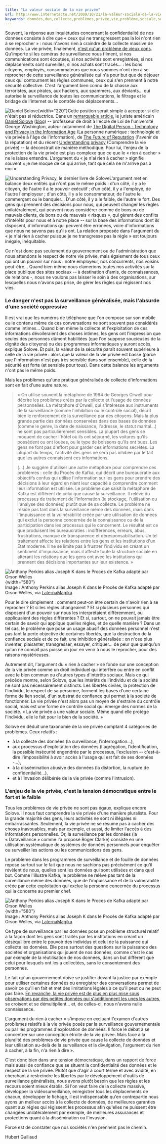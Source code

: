 ```yaml
---
title: "La valeur sociale de la vie privée"
url: http://www.internetactu.net/2009/10/21/la-valeur-sociale-de-la-vie-privee/
keywords: données,dun,collecte,problèmes,privée,vie,problème,sociale,surveillance,règles,cacher
---
```

Souvent, la réponse aux inquiétudes concernant la confidentialité de nos données consiste à dire que « ceux qui ne transgressent pas la loi n'ont rien à se reprocher » : nous n'avons rien à craindre de la collecte massive de données. La vie privée, finalement, [n'est qu'un problème de vieux cons](http://www.internetactu.net/2009/03/12/la-vie-privee-un-probleme-de-vieux-cons/). Qu'importe si les caméras de surveillance nous filment, si nos communications sont écoutées, si nos activités sont enregistrées, si nos déplacements sont surveillés, si nos achats sont tracés... : les bons citoyens, employés, consommateurs que nous sommes n'ont rien à se reprocher de cette surveillance généralisée qui n'a pour but que de déjouer ceux qui contournent les règles communes, ceux qui s'en prennent à notre sécurité collective. C'est l'argument bien connu de la chasse aux terroristes, aux pirates, aux hackers, aux spammers, aux déviants... qui autorise la surveillance de toutes les communications, le filtrage et le bridage de l'internet ou le contrôle des déplacements...

![Daniel Solove](http://www.internetactu.net/wp-content/uploads/2009/10/solovedaniel02.jpg "Daniel Solove"){width="220"}Cette position serait simple à accepter si elle n'était pas si réductrice. Dans un [remarquable article](http://papers.ssrn.com/sol3/papers.cfm?abstract_id=998565), le juriste américain [Daniel Solove](http://docs.law.gwu.edu/facweb/dsolove/) ([blog](http://www.concurringopinions.com/?author=1)) -- professeur de droit à l'école de Loi de l'université George Washington, auteur notamment de [The Digital Person : Technology and Privacy in the Information Age](http://www.amazon.com/Digital-Person-Technology-Privacy-Information/dp/0814740375/internetnet-21) (La personne numérique : technologie et vie privée à l'âge de l'information), de [The Future of Reputation](http://www.amazon.com/Future-Reputation-Gossip-Privacy-Internet/dp/0300144229/internetnet-21) (l'avenir de la réputation) et du récent [Understanding privacy](http://www.amazon.com/Understanding-Privacy-Daniel-J-Solove/dp/0674035070/internetnet-21) (Comprendre la vie privée) -- la déconstruit de manière méthodique. Pour lui, l'enjeu de la protection de la vie privée est plus complexe que ce que le « rien à cacher » ne le laisse entendre. L'argument du « je n'ai rien à cacher » signifie souvent « je me moque de ce qui arrive, tant que cela ne m'arrive pas à moi ».

![Understanding Privacy, le dernier livre de Solove](http://www.internetactu.net/wp-content/uploads/2009/10/understandingprivacysolove.jpg "Understanding Privacy, le dernier livre de Solove")L'argument met en balance deux entités qui n'ont pas le même poids : d'un côté, il y a le citoyen, de l'autre il a le pouvoir exécutif ; d'un côté, il y a l'employé, de l'autre l'employeur ; d'un côté, il y a le consommateur, de l'autre le commerçant ou le banquier... D'un côté, il y a le faible, de l'autre le fort. Des gens qui prennent des décisions pour nous, qui peuvent changer les règles unilatéralement, qui peuvent nous considérer comme de bons ou de mauvais clients, de bons ou de mauvais « risques », qui gèrent des conflits d'intérêts pour nous et à notre place -- sur la base des informations dont ils disposent, d'informations qui peuvent être erronées, voire d'informations que nous ne savons pas qu'ils ont. La relation proposée dans l'argument du « je n'ai rien à cacher puisque je ne transgresse pas la règle » est toujours inégale, inéquitable.

Ce n'est donc pas seulement du gouvernement ou de l'administration que nous attendons le respect de notre vie privée, mais également de tous ceux qui ont un pouvoir sur nous : notre employeur, nos concurrents, nos voisins peut-être... Quand bien même nous clamerions toutes nos activités sur la place publique des sites sociaux -- à destination d'amis, de connaissances, de relations -, nous ne voulons pas laisser le soin à des organisations, sur lesquelles nous n'avons pas prise, de gérer les règles qui régissent nos vies.

### Le danger n'est pas la surveillance généralisée, mais l'absurde d'une société oppressive

Il est vrai que les numéros de téléphone que l'on compose sur son mobile ou le contenu même de ces conversations ne sont souvent pas considérés comme intimes... Quand bien même la collecte et l'exploitation de ces informations dévoileraient des choses intimes, les gens ont l'impression que seules des personnes dûment habilitées (que l'on suppose soucieuses de la dignité des citoyens) ou des programmes informatiques y auront accès, explique Solove. Et puis, la valeur de la sécurité paraît souvent supérieure à celle de la vie privée : alors que la valeur de la vie privée est basse (parce que l'information n'est pas très sensible dans son ensemble), celle de la sécurité est forte (et sensible pour tous). Dans cette balance les arguments n'ont pas le même poids.

Mais les problèmes qu'une pratique généralisée de collecte d'informations sont en fait d'une autre nature.

> « On utilise souvent la métaphore de 1984 de Georges Orwell pour décrire les problèmes créés par la collecte et l'usage de données personnelles. La métaphore d'Orwell, qui s'intéresse aux instruments de la surveillance (comme l'inhibition ou le contrôle social), décrit bien le renforcement de la surveillance par des citoyens. Mais la plus grande partie des données conservées dans des bases de données (comme le genre, la date de naissance, l'adresse, le statut marital...) ne sont pas particulièrement sensibles. La plupart des gens se moquent de cacher l'hôtel où ils ont séjourné, les voitures qu'ils possèdent ou ont louées, ou le type de boissons qu'ils ont bues. Les gens ne font pas d'effort pour garder ces informations secrètes. La plupart du temps, l'activité des gens ne sera pas inhibée par le fait que les autres connaissent ces informations.
>
> (...) Je suggère d'utiliser une autre métaphore pour comprendre ces problèmes : celle du Procès de Kafka, qui décrit une bureaucratie aux objectifs confus qui utilise l'information sur les gens pour prendre des décisions à leur égard en niant leur capacité à comprendre comment leur information est utilisée. Le problème que saisit la métaphore de Kafka est différent de celui que cause la surveillance. Il relève du processus de traitement de l'information (le stockage, l'utilisation ou l'analyse des données) plutôt que de sa collecte. Le problème ne réside pas tant dans la surveillance même des données, mais dans l'impuissance et la vulnérabilité créée par une utilisation de données qui exclut la personne concernée de la connaissance ou de la participation dans les processus qui le concernent. Le résultat est ce que produisent les bureaucraties : indifférences, erreurs, abus, frustrations, manque de transparence et déresponsabilisation. Un tel traitement affecte les relations entre les gens et les institutions d'un Etat moderne. Il ne se limite pas à frustrer l'individu en créant un sentiment d'impuissance, mais il affecte toute la structure sociale en altérant les relations que les gens ont avec les institutions qui prennent des décisions importantes sur leur existence. »

![Anthony Perkins alias Joseph K dans le Procès de Kafka adapté par Orson Welles](http://www.internetactu.net/wp-content/uploads/2009/10/proceskafka01.jpg "Anthony Perkins alias Joseph K dans le Procès de Kafka adapté par Orson Welles"){width="580"}\
Image : Anthony Perkins alias Joseph K dans le Procès de Kafka adapté par Orson Welles, via [LaternaMagika](http://laternamagika.wordpress.com/2009/08/15/le-proces-the-trial-dorson-welles/).

Pour le dire simplement : comment peut-on être certain de n'avoir rien à se reprocher ? Et si les règles changeaient ? Et si plusieurs personnes qui disposent d'un pouvoir sur nous les interprétaient différemment, ou appliquaient des règles différentes ? Et si, surtout, on ne pouvait jamais être certain de savoir qui applique quelles règles, et de quelle manière ? Dans un tel cas, le problème que pose un usage abusif des données personnel n'est pas tant la perte objective de certaines libertés, que la destruction de la confiance sociale et de ce fait, une inhibition généralisée : on n'ose plus inventer, plaisanter, transgresser, essayer, critiquer... de peur que quelqu'un qu'on ne connaît pas puisse un jour en venir à nous le reprocher, pour des raisons mystérieuses.

Autrement dit, l'argument du « rien à cacher » se fonde sur une conception de la vie privée comme un droit individuel qui interfère ou entre en conflit avec le bien commun ou d'autres types d'intérêts sociaux. Mais ce qui précède montre, selon Solove, que les intérêts de l'individu et de la société ne sont pas nécessairement distincts. Les libertés civiles, la protection de l'individu, le respect de sa personne, forment les bases d'une certaine forme de lien social, d'un substrat de confiance qui permet à la société de fonctionner. La vie privée n'est alors pas un moyen de s'extraire du contrôle social, mais est une forme de contrôle social qui émerge des normes de la société. « La vie privée a une valeur sociale. Même quand elle protège l'individu, elle le fait pour le bien de la société. »

Solove en déduit une taxonomie de la vie privée comptant 4 catégories de problèmes. Ceux relatifs :

-   à la collecte des données (la surveillance, l'interrogation...),
-   aux processus d'exploitation des données (l'agrégation, l'identification, la possible insécurité engendrée par le processus, l'exclusion -- c'est-à-dire l'impossibilité à avoir accès à l'usage qui est fait de ses données -...),
-   à la dissémination abusive des données (la distortion, la rupture de confidentialité...),
-   et à l'invasion délibérée de la vie privée (comme l'intrusion).

### L'enjeu de la vie privée, c'est la tension démocratique entre le fort et le faible

Tous les problèmes de vie privée ne sont pas égaux, explique encore Solove. Il nous faut comprendre la vie privée d'une manière pluraliste. Pour la grande majorité des gens, leurs activités ne sont ni illégales ni embarrassantes. Seulement, la vie privée ne se résume pas à cacher des choses inavouables, mais par exemple, et aussi, de limiter l'accès à des informations personnelles. Or, la surveillance par les données (la « Dataveillance » comme l'a proposé Roger Clarke) consiste en une utilisation systématique de systèmes de données personnels pour enquêter ou surveiller les actions ou les communications des gens.

Le problème dans les programmes de surveillance et de fouille de données repose surtout sur le fait que nous ne sachions pas précisément ce qu'il révèlent de nous, quelles sont les données qui sont utilisées et dans quel but. Comme l'illustre Kafka, le problème ne relève pas tant de la surveillance même des données, que de l'impuissance et de la vulnérabilité créée par cette exploitation qui exclue la personne concernée du processus qui la concerne au premier chef.

![Anthony Perkins alias Joseph K dans le Procès de Kafka adapté par Orson Welles](http://www.internetactu.net/wp-content/uploads/2009/10/proceskafka02.jpg "Anthony Perkins alias Joseph K dans le Procès de Kafka adapté par Orson Welles"){width="580"}\
Image : Anthony Perkins alias Joseph K dans le Procès de Kafka adapté par Orson Welles, via [LaternaMagika](http://laternamagika.wordpress.com/2009/08/15/le-proces-the-trial-dorson-welles/).

Ce type de surveillance par les données pose un problème structurel relatif à la façon dont les gens sont traités par les institutions en créant un déséquilibre entre le pouvoir des individus et celui de la puissance qui collecte les données. Elle pose surtout des questions sur la puissance des sociétés et organisations qui jouent de nos données, comme c'est le cas par exemple de la réutilisation de nos données, dans un but différent que celui pour lesquels ont les a collectées, sans le consentement des personnes.

Le fait qu'un gouvernement doive se justifier devant la justice par exemple pour utiliser certaines données ou enregistrer des conversations permet de savoir ce qu'il en fait et met des limitations légales à ce qu'il peut ou ne peut pas faire. [En revanche, la vie privée est de plus en plus mise sous observations par des petites données qui s'additionnent les unes les autres](http://www.internetactu.net/2009/09/21/critique-du-web%C2%B2-34-toutes-les-donnees-sont-devenues-personnelles/), se croisent et se démultiplient... et, de celles-ci, nous n'avons nulle connaissance.

L'argument du rien à cacher « s'impose en excluant l'examen d'autres problèmes relatifs à la vie privée posés par la surveillance gouvernementale ou par les programmes d'exploration de données. Il force le débat à se concentrer sur une conception étroite de la vie privée. Mais face à la pluralité des problèmes de vie privée que cause la collecte de données et leur utilisation au-delà de la surveillance et la divulgation, l'argument du rien à cacher, à la fin, n'a rien à dire ».

C'est donc bien dans une tension démocratique, dans un rapport de force mais aussi de confiance que se situent la confidentialité des données et le respect de la vie privée. Plutôt que d'agir à court terme et avec avidité, en cherchant à restreindre les libertés par le développement d'outils de surveillance généralisés, nous avons plutôt besoin que les règles et les recours soient mieux établis. Si l'on veut faire de la collecte massive, développer la vidéosurveillance, enregistrer tous les déplacements de chacun, développer le fichage, il est indispensable qu'en contrepartie nous ayons un meilleur accès à la collecte de données, de meilleures garanties quant aux règles qui régissent les processus afin qu'elles ne puissent être changées unilatéralement par exemple, de meilleures assurances et protections quant à la dissémination ou l'invasion.

Force est de constater que nos sociétés n'en prennent pas le chemin.

Hubert Guillaud
